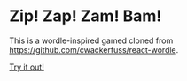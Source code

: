 # Zip! Zap! Zam! Bam!

This is a wordle-inspired gamed cloned from https://github.com/cwackerfuss/react-wordle.

[Try it out!](https://aneets.github.io/edit-distance/)